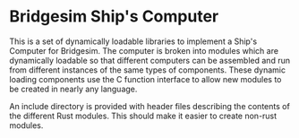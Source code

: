 # Bridgesim Ship's Computer

This is a set of dynamically loadable libraries to implement a Ship's Computer for
Bridgesim. The computer is broken into modules which are dynamically loadable so that
different computers can be assembled and run from different instances of the same types of
components. These dynamic loading components use the C function interface to allow new
modules to be created in nearly any language.

An include directory is provided with header files describing the contents of the
different Rust modules. This should make it easier to create non-rust modules.
